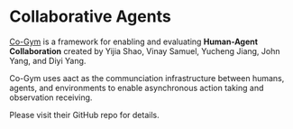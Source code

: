 # Collaborative Agents

[Co-Gym](https://github.com/SALT-NLP/collaborative-gym) is a framework for enabling and evaluating **Human-Agent Collaboration** created by Yijia Shao, Vinay Samuel, Yucheng Jiang, John Yang, and Diyi Yang.

Co-Gym uses aact as the communciation infrastructure between humans, agents, and environments to enable asynchronous action taking and observation receiving. 

Please visit their GitHub repo for details. 
